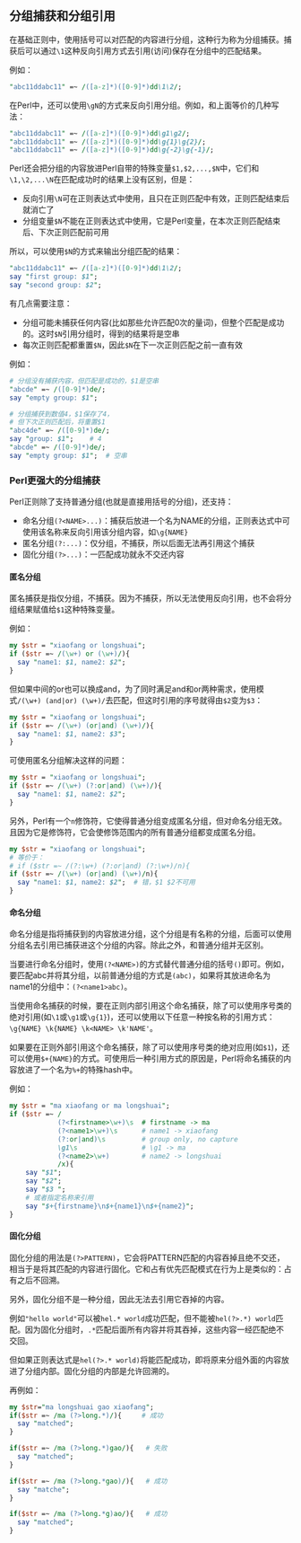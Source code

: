 ## 分组捕获和分组引用

在基础正则中，使用括号可以对匹配的内容进行分组，这种行为称为分组捕获。捕获后可以通过`\1`这种反向引用方式去引用(访问)保存在分组中的匹配结果。

例如：
```perl
"abc11ddabc11" =~ /([a-z]*)([0-9]*)dd\1\2/;
```

在Perl中，还可以使用`\gN`的方式来反向引用分组。例如，和上面等价的几种写法：
```perl
"abc11ddabc11" =~ /([a-z]*)([0-9]*)dd\g1\g2/;
"abc11ddabc11" =~ /([a-z]*)([0-9]*)dd\g{1}\g{2}/;
"abc11ddabc11" =~ /([a-z]*)([0-9]*)dd\g{-2}\g{-1}/;
```

Perl还会把分组的内容放进Perl自带的特殊变量`$1,$2,...,$N`中，它们和`\1,\2,...\N`在匹配成功时的结果上没有区别，但是：

- 反向引用`\N`可在正则表达式中使用，且只在正则匹配中有效，正则匹配结束后就消亡了  
- 分组变量`$N`不能在正则表达式中使用，它是Perl变量，在本次正则匹配结束后、下次正则匹配前可用  

所以，可以使用`$N`的方式来输出分组匹配的结果：

```perl
"abc11ddabc11" =~ /([a-z]*)([0-9]*)dd\1\2/;
say "first group: $1";
say "second group: $2";
```

有几点需要注意：
- 分组可能未捕获任何内容(比如那些允许匹配0次的量词)，但整个匹配是成功的。这时`$N`引用分组时，得到的结果将是空串  
- 每次正则匹配都重置`$N`，因此`$N`在下一次正则匹配之前一直有效  

例如：
```perl
# 分组没有捕获内容，但匹配是成功的，$1是空串
"abcde" =~ /([0-9]*)de/;
say "empty group: $1";

# 分组捕获到数值4，$1保存了4，
# 但下次正则匹配后，将重置$1
"abc4de" =~ /([0-9]*)de/;
say "group: $1";    # 4
"abcde" =~ /([0-9]*)de/;
say "empty group: $1";  # 空串
```


### Perl更强大的分组捕获

Perl正则除了支持普通分组(也就是直接用括号的分组)，还支持：  
- 命名分组`(?<NAME>...)`：捕获后放进一个名为NAME的分组，正则表达式中可使用该名称来反向引用该分组内容，如`\g{NAME}`  
- 匿名分组`(?:...)`：仅分组，不捕获，所以后面无法再引用这个捕获  
- 固化分组`(?>...)`：一匹配成功就永不交还内容  

#### 匿名分组

匿名捕获是指仅分组，不捕获。因为不捕获，所以无法使用反向引用，也不会将分组结果赋值给`$1`这种特殊变量。

例如：
```perl
my $str = "xiaofang or longshuai";
if ($str =~ /(\w+) or (\w+)/){
  say "name1: $1, name2: $2";
}
```
但如果中间的or也可以换成and，为了同时满足and和or两种需求，使用模式`/(\w+) (and|or) (\w+)/`去匹配，但这时引用的序号就得由`$2`变为`$3`：
```perl
my $str = "xiaofang or longshuai";
if ($str =~ /(\w+) (or|and) (\w+)/){
  say "name1: $1, name2: $3";
}
```

可使用匿名分组解决这样的问题：
```perl
my $str = "xiaofang or longshuai";
if ($str =~ /(\w+) (?:or|and) (\w+)/){
  say "name1: $1, name2: $2";
}
```
另外，Perl有一个`n`修饰符，它使得普通分组变成匿名分组，但对命名分组无效。且因为它是修饰符，它会使修饰范围内的所有普通分组都变成匿名分组。
```perl
my $str = "xiaofang or longshuai";
# 等价于：
# if ($str =~ /(?:\w+) (?:or|and) (?:\w+)/n){
if ($str =~ /(\w+) (or|and) (\w+)/n){
  say "name1: $1, name2: $2";  # 错，$1 $2不可用
}
```

#### 命名分组

命名分组是指将捕获到的内容放进分组，这个分组是有名称的分组，后面可以使用分组名去引用已捕获进这个分组的内容。除此之外，和普通分组并无区别。

当要进行命名分组时，使用`(?<NAME>)`的方式替代普通分组的括号`()`即可。例如，要匹配abc并将其分组，以前普通分组的方式是`(abc)`，如果将其放进命名为name1的分组中：`(?<name1>abc)`。

当使用命名捕获的时候，要在正则内部引用这个命名捕获，除了可以使用序号类的绝对引用(如`\1`或`\g1`或`\g{1}`)，还可以使用以下任意一种按名称的引用方式：`\g{NAME} \k{NAME} \k<NAME> \k'NAME'`。

如果要在正则外部引用这个命名捕获，除了可以使用序号类的绝对应用(如`$1`)，还可以使用`$+{NAME}`的方式。可使用后一种引用方式的原因是，Perl将命名捕获的内容放进了一个名为`%+`的特殊hash中。

例如：
```perl
my $str = "ma xiaofang or ma longshuai";
if ($str =~ /
            (?<firstname>\w+)\s  # firstname -> ma
            (?<name1>\w+)\s      # name1 -> xiaofang
            (?:or|and)\s         # group only, no capture
            \g1\s                # \g1 -> ma
            (?<name2>\w+)        # name2 -> longshuai
            /x){
    say "$1";
    say "$2";
    say "$3 ";
    # 或者指定名称来引用
    say "$+{firstname}\n$+{name1}\n$+{name2}";
}
```

#### 固化分组

固化分组的用法是`(?>PATTERN)`，它会将PATTERN匹配的内容吞掉且绝不交还，相当于是将其匹配的内容进行固化。它和占有优先匹配模式在行为上是类似的：占有之后不回溯。

另外，固化分组不是一种分组，因此无法去引用它吞掉的内容。

例如`"hello world"`可以被`hel.* world`成功匹配，但不能被`hel(?>.*) world`匹配。因为固化分组时，`.*`匹配后面所有内容并将其吞掉，这些内容一经匹配绝不交回。

但如果正则表达式是`hel(?>.* world)`将能匹配成功，即将原来分组外面的内容放进了分组内部。固化分组的内部是允许回溯的。

再例如：

```perl
my $str="ma longshuai gao xiaofang";
if($str =~ /ma (?>long.*)/){     # 成功
  say "matched";
}

if($str =~ /ma (?>long.*)gao/){   # 失败
  say "matched";
}

if($str =~ /ma (?>long.*gao)/){   # 成功
  say "matche";
}

if($str =~ /ma (?>long.*g)ao/){   # 成功
  say "matched";
}
```


